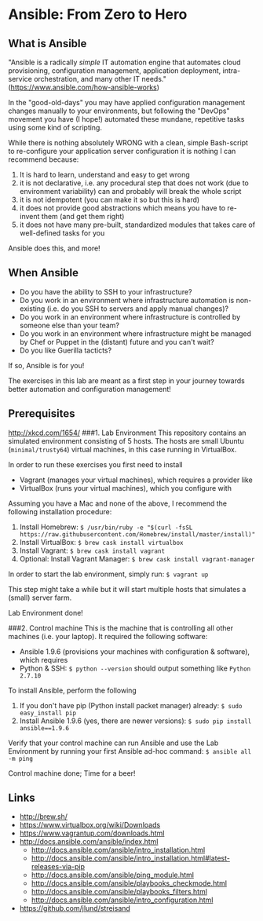 # Ansible: From Zero to Hero


## What is Ansible
"Ansible is a radically *simple* IT automation engine that automates cloud provisioning, configuration management, application deployment, intra-service orchestration, and many other IT needs." (https://www.ansible.com/how-ansible-works)

In the "good-old-days" you may have applied configuration management changes manually to your environments, but following the "DevOps" movement you have (I hope!) automated these mundane, repetitive tasks using some kind of scripting.

While there is nothing absolutely WRONG with a clean, simple Bash-script to re-configure your application server configuration it is nothing I can recommend because:

1. It is hard to learn, understand and easy to get wrong
1. it is not declarative, i.e. any procedural step that does not work (due to environment variability) can and probably will break the whole script
1. it is not idempotent (you can make it so but this is hard)
1. it does not provide good abstractions which means you have to re-invent them (and get them right)
1. it does not have many pre-built, standardized modules that takes care of well-defined tasks for you

Ansible does this, and more!


## When Ansible
* Do you have the ability to SSH to your infrastructure?
* Do you work in an environment where infrastructure automation is non-existing (i.e. do you SSH to servers and apply manual changes)?
* Do you work in an environment where infrastructure is controlled by someone else than your team?
* Do you work in an environment where infrastructure might be managed by Chef or Puppet in the (distant) future and you can't wait?
* Do you like Guerilla tacticts?

If so, Ansible is for you!

The exercises in this lab are meant as a first step in your journey towards better automation and configuration management!

## Prerequisites
http://xkcd.com/1654/
###1. Lab Environment
This repository contains an simulated environment consisting of 5 hosts. The hosts are small Ubuntu (`minimal/trusty64`) virtual machines, in this case running in VirtualBox. 

In order to run these exercises you first need to install

* Vagrant (manages your virtual machines), which requires a provider like
* VirtualBox (runs your virtual machines), which you configure with

Assuming you have a Mac and none of the above, I recommend the following installation procedure:

1. Install Homebrew: `$ /usr/bin/ruby -e "$(curl -fsSL https://raw.githubusercontent.com/Homebrew/install/master/install)"`
1. Install VirtualBox: `$ brew cask install virtualbox`
1. Install Vagrant: `$ brew cask install vagrant`
1. Optional: Install Vagrant Manager: `$ brew cask install vagrant-manager`

In order to start the lab environment, simply run: `$ vagrant up`

This step might take a while but it will start multiple hosts that simulates a (small) server farm.

Lab Environment done!

###2. Control machine
This is the machine that is controlling all other machines (i.e. your laptop). It required the following software:
* Ansible 1.9.6 (provisions your machines with configuration & software), which requires
* Python & SSH: `$ python --version` should output something like `Python 2.7.10`

To install Ansible, perform the following

1. If you don't have pip (Python install packet manager) already: `$ sudo easy_install pip`
1. Install Ansible 1.9.6 (yes, there are newer versions): `$ sudo pip install ansible==1.9.6`

Verify that your control machine can run Ansible and use the Lab Environment by running your first Ansible ad-hoc command: `$ ansible all -m ping`

Control machine done; Time for a beer!

## Links
* http://brew.sh/
* https://www.virtualbox.org/wiki/Downloads
* https://www.vagrantup.com/downloads.html
* http://docs.ansible.com/ansible/index.html
   * http://docs.ansible.com/ansible/intro_installation.html
   * http://docs.ansible.com/ansible/intro_installation.html#latest-releases-via-pip
   * http://docs.ansible.com/ansible/ping_module.html
   * http://docs.ansible.com/ansible/playbooks_checkmode.html
   * http://docs.ansible.com/ansible/playbooks_filters.html
   * http://docs.ansible.com/ansible/intro_configuration.html
* https://github.com/jlund/streisand
